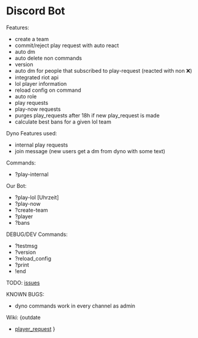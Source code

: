 # Discord Bot

Features:
- create a team 
- commit/reject play request with auto react
- auto dm
- auto delete non commands
- version 
- auto dm for people that subscribed to play-request (reacted with non :x:)
- integrated riot api
- lol player information
- reload config on command
- auto role
- play requests
- play-now requests
- purges play_requests after 18h if new play_request is made
- calculate best bans for a given lol team

Dyno Features used:
- internal play requests
- join message (new users get a dm from dyno with some text)

Commands:
- ?play-internal

Our Bot:
- ?play-lol [Uhrzeit]
- ?play-now
- ?create-team
- ?player
- ?bans

DEBUG/DEV Commands:
- ?testmsg
- ?version
- ?reload_config
- ?print
- !end

TODO:
[issues](https://github.com/Susannova/Create_Team/issues)

KNOWN BUGS:
- dyno commands work in every channel as admin

Wiki:
{outdate
-  [player_request](https://drive.google.com/file/d/1hMAPciHA2Yc0a6dnL9igTXTL4uWULiSC/view?usp=sharing)
}
